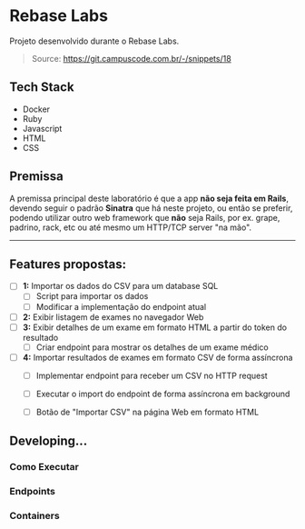 # Rebase Labs

Projeto desenvolvido durante o Rebase Labs.

> Source: https://git.campuscode.com.br/-/snippets/18


## Tech Stack

* Docker
* Ruby
* Javascript
* HTML
* CSS


## Premissa

A premissa principal deste laboratório é que a app **não seja feita em Rails**, devendo seguir o padrão **Sinatra** que há neste projeto, ou então se preferir, podendo utilizar outro web framework que **não** seja Rails, por ex. grape, padrino, rack, etc ou até mesmo um HTTP/TCP server "na mão".

---
## Features propostas:


- [ ] **1:** Importar os dados do CSV para um database SQL
  - [ ] Script para importar os dados
  - [ ] Modificar a implementação do endpoint atual
- [ ] **2:** Exibir listagem de exames no navegador Web
- [ ] **3:** Exibir detalhes de um exame em formato HTML a partir do token do resultado
  - [ ] Criar endpoint para mostrar os detalhes de um exame médico
- [ ] **4:** Importar resultados de exames em formato CSV de forma assíncrona
  - [ ] Implementar endpoint para receber um CSV no HTTP request
  - [ ] Executar o import do endpoint de forma assíncrona em background
  - [ ] Botão de "Importar CSV" na página Web em formato HTML


## Developing...

### Como Executar
### Endpoints
### Containers

